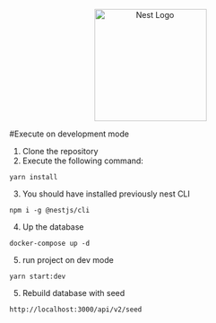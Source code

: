 <p align="center">
  <a href="http://nestjs.com/" target="blank"><img src="https://nestjs.com/img/logo-small.svg" width="200" alt="Nest Logo" /></a>
</p>

#Execute on development mode

1. Clone the repository
2. Execute the following command:

```
yarn install
```

3. You should have installed previously nest CLI

```
npm i -g @nestjs/cli
```

4. Up the database

```
docker-compose up -d
```

5. run project on dev mode

```
yarn start:dev
```

5. Rebuild database with seed

```
http://localhost:3000/api/v2/seed
```
